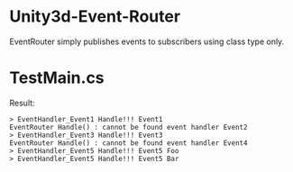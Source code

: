 # Unity3d-Event-Router
EventRouter simply publishes events to subscribers using class type only.

# TestMain.cs

Result:
```
> EventHandler_Event1 Handle!!! Event1
EventRouter Handle() : cannot be found event handler Event2
> EventHandler_Event3 Handle!!! Event3
EventRouter Handle() : cannot be found event handler Event4
> EventHandler_Event5 Handle!!! Event5 Foo
> EventHandler_Event5 Handle!!! Event5 Bar
```
